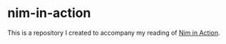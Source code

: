 # nim-in-action
This is a repository I created to accompany my reading of [Nim in Action](https://www.manning.com/books/nim-in-action). 
